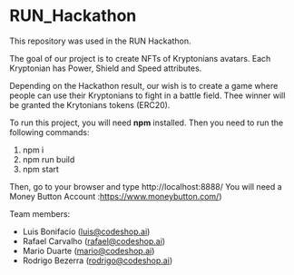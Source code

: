 # RUN_Hackathon
This repository was used in the RUN Hackathon.

The goal of our project is to create NFTs of Kryptonians avatars. Each Kryptonian has Power, Shield and Speed attributes.

Depending on the Hackathon result, our wish is to create a game where people can use their Kryptonians to fight in a battle field. Thee winner will be granted the Krytonians tokens (ERC20).

To run this project, you will need **npm** installed. Then you need to run the following commands:

1) npm i
2) npm run build
3) npm start

Then, go to your browser and type http://localhost:8888/ 
You will need a Money Button Account :https://www.moneybutton.com/)


Team members:
- Luis Bonifacio (luis@codeshop.ai)
- Rafael Carvalho (rafael@codeshop.ai)
- Mario Duarte (mario@codeshop.ai)
- Rodrigo Bezerra (rodrigo@codeshop.ai)

